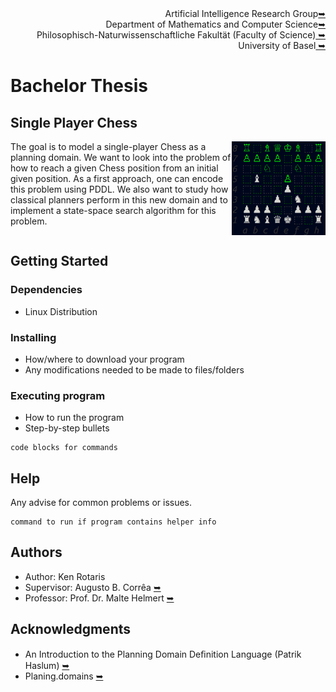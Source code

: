 <div align="right">
    Artificial Intelligence Research Group<a href="https://ai.dmi.unibas.ch/">&#x27A5;</a><br>
    Department of Mathematics and Computer Science<a href="https://dmi.unibas.ch/en/">&#x27A5;</a><br>
    Philosophisch-Naturwissenschaftliche Fakultät (Faculty of Science)<a href="https://philnat.unibas.ch/de/studium/bachelor/">	&#x27A5;</a><br>
    University of Basel<a href="https://www.unibas.ch/">	&#x27A5;</a><br>
</div>

# Bachelor Thesis
  
## Single Player Chess
<img width="150" align="right" src="Images/Terminal_Chess_UI.png" alt="FEN.py Terminal window output with FEN code 'r1bqkb1r/pppp1ppp/2n2n2/1B2p3/4P3/3P1N2/PPP2PPP/RNBQK2R'">
  The goal is to model a single-player Chess as a planning domain. We want to look into the problem of how to reach a given Chess position from an initial given position. As a first approach, one can encode this problem using PDDL. We also want to study how classical planners perform in this new domain and to implement a state-space search algorithm for this problem. 
<br clear="right"/>

## Getting Started

### Dependencies

* Linux Distribution

### Installing

* How/where to download your program
* Any modifications needed to be made to files/folders

### Executing program

* How to run the program
* Step-by-step bullets
```
code blocks for commands
```

## Help

Any advise for common problems or issues.
```
command to run if program contains helper info
```

## Authors

* Author: Ken Rotaris<br>
* Supervisor: Augusto B. Corrêa [&#x27A5;](https://ai.dmi.unibas.ch/people/correa/)<br>
* Professor: Prof. Dr. Malte Helmert [&#x27A5;](https://ai.dmi.unibas.ch/people/helmert)<br>


## Acknowledgments

* An Introduction to the Planning Domain Deﬁnition Language (Patrik Haslum) [&#x27A5;](https://www.morganclaypool.com/doi/abs/10.2200/S00900ED2V01Y201902AIM042)
* Planing.domains [&#x27A5;](http://planning.domains/)
